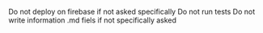 Do not deploy on firebase if not asked specifically
Do not run tests
Do not write information .md fiels if not specifically asked
